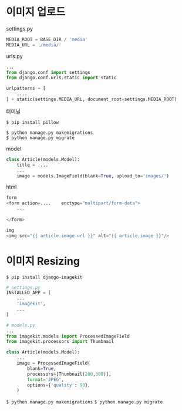 # 이미지 업로드

settings.py

```python
MEDIA_ROOT = BASE_DIR / 'media'
MEDIA_URL = '/media/'
```

urls.py

```python
...
from django.conf import settings
from django.conf.urls.static import static

urlpatterns = [
    ....
] + static(settings.MEDIA_URL, document_root=settings.MEDIA_ROOT)
```

터미널

```
$ pip install pillow

$ python manage.py makemigrations
$ python manage.py migrate
```

model

```python
class Article(models.Model):
    title = ....
    ...
    image = models.ImageField(blank=True, upload_to='images/')
```

html

```python
form
<form action=....    enctype="multipart/form-data">
	...
    
</form>

img
<img src="{{ article.image.url }}" alt="{{ article.image }}"/>
```



# 이미지 Resizing

`$ pip install django-imagekit`

```python
# settings.py
INSTALLED_APP = [
    ...
    'imagekit',
    ...
]
```



```python
# models.py
...
from imagekit.models import ProcessedImageField
from imagekit.processors import Thumbnail

class Article(models.Model):
    ...
    image = ProcessedImageField(
    	blank=True,
        processors=[Thumbnail(200,300)],
        format='JPEG',
        options={'quality': 90},
    )
```

`$ python manage.py makemigrations`
`$ python manage.py migrate`























